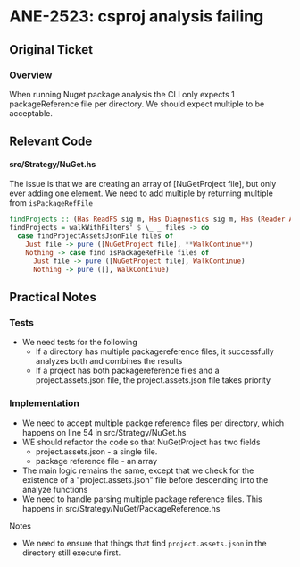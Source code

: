 # ANE-2523: csproj analysis failing

## Original Ticket

### Overview

When running Nuget package analysis the CLI only expects 1 packageReference file per directory. We should expect multiple to be acceptable.



## Relevant Code

#### src/Strategy/NuGet.hs

The issue is that we are creating an array of [NuGetProject file], but only ever adding one element. We need to add multiple by returning multiple from `isPackageRefFile`

```haskell
findProjects :: (Has ReadFS sig m, Has Diagnostics sig m, Has (Reader AllFilters) sig m) => Path Abs Dir -> m [NuGetProject]
findProjects = walkWithFilters' $ \_ _ files -> do
  case findProjectAssetsJsonFile files of
    Just file -> pure ([NuGetProject file], **WalkContinue**)
    Nothing -> case find isPackageRefFile files of
      Just file -> pure ([NuGetProject file], WalkContinue)
      Nothing -> pure ([], WalkContinue)
```

## Practical Notes

### Tests

- We need tests for the following
	- If a directory has multiple packagereference files, it successfully analyzes both and combines the results
	- If a project has both packagereference files and a project.assets.json file, the project.assets.json file takes priority

### Implementation

- We need to accept multiple packge reference files per directory, which happens on line 54 in src/Strategy/NuGet.hs
- WE should refactor the code so that NuGetProject has two fields
  - project.assets.json - a single file.
  - package reference file - an array 
- The main logic remains the same, except that we check for the existence of a "project.assets.json" file before descending into the analyze functions
- We need to handle parsing multiple package reference files. This happens in src/Strategy/NuGet/PackageReference.hs

Notes
- We need to ensure that things that find `project.assets.json` in the directory still execute first.